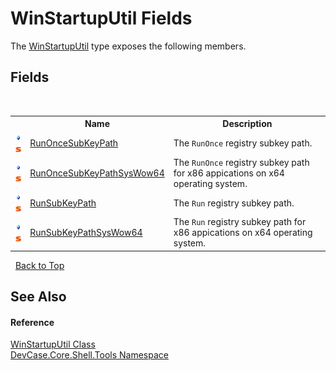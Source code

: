# WinStartupUtil Fields
 

The <a href="T_DevCase_Core_Shell_Tools_WinStartupUtil">WinStartupUtil</a> type exposes the following members.


## Fields
&nbsp;<table><tr><th></th><th>Name</th><th>Description</th></tr><tr><td>![Public field](media/pubfield.gif "Public field")![Static member](media/static.gif "Static member")</td><td><a href="F_DevCase_Core_Shell_Tools_WinStartupUtil_RunOnceSubKeyPath">RunOnceSubKeyPath</a></td><td>
The `RunOnce` registry subkey path.</td></tr><tr><td>![Public field](media/pubfield.gif "Public field")![Static member](media/static.gif "Static member")</td><td><a href="F_DevCase_Core_Shell_Tools_WinStartupUtil_RunOnceSubKeyPathSysWow64">RunOnceSubKeyPathSysWow64</a></td><td>
The `RunOnce` registry subkey path for x86 appications on x64 operating system.</td></tr><tr><td>![Public field](media/pubfield.gif "Public field")![Static member](media/static.gif "Static member")</td><td><a href="F_DevCase_Core_Shell_Tools_WinStartupUtil_RunSubKeyPath">RunSubKeyPath</a></td><td>
The `Run` registry subkey path.</td></tr><tr><td>![Public field](media/pubfield.gif "Public field")![Static member](media/static.gif "Static member")</td><td><a href="F_DevCase_Core_Shell_Tools_WinStartupUtil_RunSubKeyPathSysWow64">RunSubKeyPathSysWow64</a></td><td>
The `Run` registry subkey path for x86 appications on x64 operating system.</td></tr></table>&nbsp;
<a href="#winstartuputil-fields">Back to Top</a>

## See Also


#### Reference
<a href="T_DevCase_Core_Shell_Tools_WinStartupUtil">WinStartupUtil Class</a><br /><a href="N_DevCase_Core_Shell_Tools">DevCase.Core.Shell.Tools Namespace</a><br />